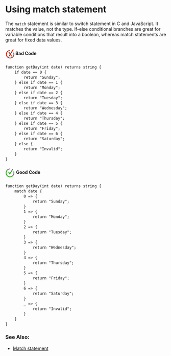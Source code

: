 # Using match statement

The `match` statement is similar to switch statement in C and JavaScript. It matches the value, not the type.
If-else conditional branches are great for variable conditions that result into a boolean, whereas match statements are great for fixed data values.

<h4><img align="center" height="30" src="../img/BadCode.png"> Bad Code</h4>

```bal
function getDay(int date) returns string {
    if date == 0 {
        return "Sunday";
    } else if date == 1 {
        return "Monday";
    } else if date == 2 {
        return "Tuesday";
    } else if date == 3 {
        return "Wednesday";
    } else if date == 4 {
        return "Thursday";
    } else if date == 5 {
        return "Friday";
    } else if date == 6 {
        return "Saturday";
    } else {
        return "Invalid";
    }
}
```

<h4><img align="center" height="30" src="../img/GoodCode.png"> Good Code</h4>

```bal
function getDay(int date) returns string {
    match date {
        0 => {
            return "Sunday";
        }
        1 => {
            return "Monday";
        }
        2 => {
            return "Tuesday";
        }
        3 => {
            return "Wednesday";
        }
        4 => {
            return "Thursday";
        }
        5 => {
            return "Friday";
        }
        6 => {
            return "Saturday";
        }
        _ => {
            return "Invalid";
        }
    }
}
```

### See Also:

- [Match statement](https://ballerina.io/learn/by-example/match-statement/)